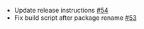 * Update release instructions [#54](https://github.com/corneliusweig/rakkess/pull/54)
* Fix build script after package rename [#53](https://github.com/corneliusweig/rakkess/pull/53)

